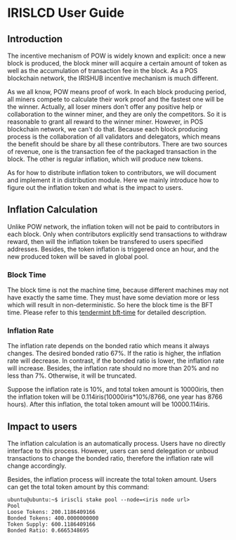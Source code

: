 # IRISLCD User Guide

## Introduction

The incentive mechanism of POW is widely known and explicit: once a new block is produced, the block miner will acquire a certain amount of token as well as the accumulation of transaction fee in the block. As a POS blockchain network, the IRISHUB incentive mechanism is much different. 

As we all know, POW means proof of work. In each block producing period, all miners compete to calculate their work proof and the fastest one will be the winner. Actually, all loser miners don't offer any positive help or collaboration to the winner miner, and they are only the competitors. So it is reasonable to grant all reward to the winner miner. However, in POS blockchain network, we can't do that. Because each block producing process is the collaboration of all validators and delegators, which means the benefit should be share by all these contributors. There are two sources of revenue, one is the transaction fee of the packaged transaction in the block. The other is regular inflation, which will produce new tokens.

As for how to distribute inflation token to contributors, we will document and implement it in distribution module. Here we mainly introduce how to figure out the inflation token and what is the impact to users. 

## Inflation Calculation

Unlike POW network, the inflation token will not be paid to contributors in each block. Only when contributors explicitly send transactions to withdraw reward, then will the inflation token be transfered to users specified addresses. Besides, the token inflation is triggered once an hour, and the new produced token will be saved in global pool. 

### Block Time

The block time is not the machine time, because different machines may not have exactly the same time. They must have some deviation more or less which will result in non-deterministic. So here the block time is the BFT time. Please refer to this [tendermint bft-time](https://github.com/tendermint/tendermint/blob/master/docs/spec/consensus/bft-time.md) for detailed description.

### Inflation Rate

The inflation rate depends on the bonded ratio which means it always changes. The desired bonded ratio 67%. If the ratio is higher, the inflation rate will decrease. In contrast, if the bonded ratio is lower, the inflation rate will increase. Besides, the inflation rate should no more than 20% and no less than 7%. Otherwise, it will be truncated.

Suppose the inflation rate is 10%, and total token amount is 10000iris, then the inflation token will be 0.114iris(10000iris*10%/8766, one year has 8766 hours). After this inflation, the total token amount will be 10000.114iris.

## Impact to users

The inflation calculation is an automatically process. Users have no directly interface to this process. However, users can send delegation or unboud transactions to change the bonded ratio, therefore the inflation rate will change accordingly.

Besides, the inflation process will increate the total token amount. Users can get the total token amount by this command:
```
ubuntu@ubuntu:~$ iriscli stake pool --node=<iris node url>
Pool 
Loose Tokens: 200.1186409166
Bonded Tokens: 400.0000000000
Token Supply: 600.1186409166
Bonded Ratio: 0.6665348695
```

